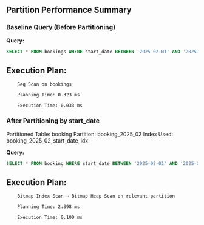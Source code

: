 ## Partition Performance Summary

### Baseline Query (Before Partitioning)

**Query:**
```sql
SELECT * FROM bookings WHERE start_date BETWEEN '2025-02-01' AND '2025-02-28';
```
## Execution Plan:
```
    Seq Scan on bookings

    Planning Time: 0.323 ms

    Execution Time: 0.033 ms
```
### After Partitioning by start_date

Partitioned Table: booking
Partition: booking_2025_02
Index Used: booking_2025_02_start_date_idx

**Query:**
```sql
SELECT * FROM booking WHERE start_date BETWEEN '2025-02-01' AND '2025-02-28';
```
## Execution Plan:
```
    Bitmap Index Scan → Bitmap Heap Scan on relevant partition

    Planning Time: 2.398 ms

    Execution Time: 0.100 ms
```
